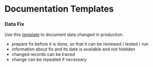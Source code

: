 # Documentation Templates

### Data Fix

Use this [template](data_fix.md) to document data changed in production.

- prepare fix before it is done, so that it can be reviewed / tested / run
- information about fix and its date is available and not hiddden
- changed records can be traced
- change can be repeated if necessary
